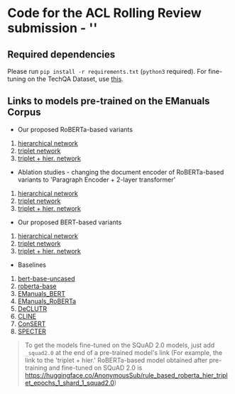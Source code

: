 # Code for the ACL Rolling Review submission - ''

## Required dependencies

Please run `pip install -r requirements.txt` (`python3` required). For fine-tuning on the TechQA Dataset, use [this](https://github.com/anon1sub2/ARRSubmission/blob/main/TechQA_code/requirements.txt).

## Links to models pre-trained on the EManuals Corpus

- Our proposed RoBERTa-based variants

1. [hierarchical network](https://huggingface.co/AnonymousSub/rule_based_roberta_only_classfn_epochs_1_shard_1)
2. [triplet network](https://huggingface.co/AnonymousSub/rule_based_roberta_bert_triplet_epochs_1_shard_1)
3. [triplet + hier. network](https://huggingface.co/AnonymousSub/rule_based_roberta_hier_triplet_epochs_1_shard_1)

- Ablation studies - changing the document encoder of RoBERTa-based variants to 'Paragraph Encoder + 2-layer transformer' 

1. [hierarchical network](https://huggingface.co/AnonymousSub/rule_based_roberta_only_classfn_twostage_epochs_1_shard_1)
2. [triplet network](https://huggingface.co/AnonymousSub/rule_based_roberta_twostagetriplet_epochs_1_shard_1)
3. [triplet + hier. network](https://huggingface.co/AnonymousSub/rule_based_roberta_twostagetriplet_hier_epochs_1_shard_1)

- Our proposed BERT-based variants

1. [hierarchical network](https://huggingface.co/AnonymousSub/rule_based_only_classfn_epochs_1_shard_1)
2. [triplet network](https://huggingface.co/AnonymousSub/rule_based_bert_triplet_epochs_1_shard_1)
3. [triplet + hier. network](https://huggingface.co/AnonymousSub/rule_based_hier_triplet_epochs_1_shard_1)

- Baselines

1. [bert-base-uncased](https://huggingface.co/bert-base-uncased)
2. [roberta-base](https://huggingface.co/roberta-base)
3. [EManuals_BERT](https://huggingface.co/abhi1nandy2/EManuals_BERT)
4. [EManuals_RoBERTa](https://huggingface.co/abhi1nandy2/EManuals_RoBERTa)
5. [DeCLUTR](https://huggingface.co/AnonymousSub/declutr-model)
6. [CLINE](https://huggingface.co/AnonymousSub/cline)
7. [ConSERT](https://huggingface.co/AnonymousSub/unsup-consert-base)
8. [SPECTER](https://huggingface.co/AnonymousSub/specter-bert-model)

> To get the models fine-tuned on the SQuAD 2.0 models, just add `_squad2.0` at the end of a pre-trained model's link (For example, the link to the 'triplet + hier.' RoBERTa-based model obtained after pre-training and fine-tuned on SQuAD 2.0 is https://huggingface.co/AnonymousSub/rule_based_roberta_hier_triplet_epochs_1_shard_1_squad2.0)
